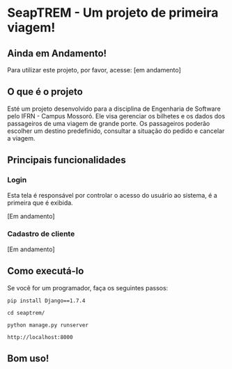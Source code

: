 # SeapTREM - Um projeto de primeira viagem!
## Ainda em Andamento!

Para utilizar este projeto, por favor, acesse: [em andamento]

## O que é o projeto

Esté  um projeto desenvolvido para a disciplina de Engenharia de Software pelo IFRN - Campus Mossoró.
Ele visa gerenciar os bilhetes e os dados dos passageiros de uma viagem de grande porte. Os passageiros poderão escolher um destino predefinido, consultar a situação do pedido e cancelar a viagem.

## Principais funcionalidades

### Login

Esta tela é responsável por controlar o acesso do usuário ao sistema, é a primeira que é exibida.

[Em andamento]

### Cadastro de cliente

[Em andamento]

## Como executá-lo

Se você for um programador, faça os seguintes passos:

```
pip install Django==1.7.4
```
```
cd seaptrem/
```
```
python manage.py runserver
```
```
http://localhost:8000
```

## Bom uso!
